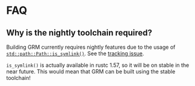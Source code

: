 # FAQ

## Why is the nightly toolchain required?

Building GRM currently requires nightly features due to the usage of
[`std::path::Path::is_symlink()`](https://doc.rust-lang.org/std/fs/struct.FileType.html#method.is_symlink).
See the [tracking issue](https://github.com/rust-lang/rust/issues/85748).

`is_symlink()` is actually available in rustc 1.57, so it will be on stable in
the near future. This would mean that GRM can be built using the stable toolchain!
